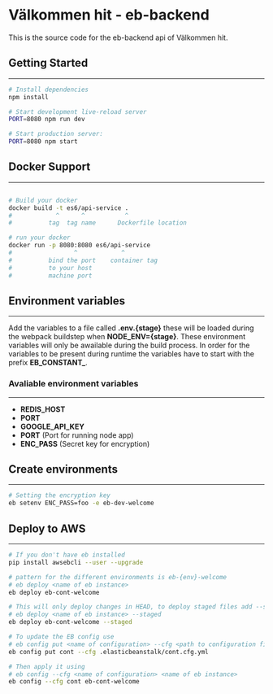 # Välkommen hit - eb-backend
This is the source code for the eb-backend api of Välkommen hit.

## Getting Started
---------------
```sh
# Install dependencies
npm install

# Start development live-reload server
PORT=8080 npm run dev

# Start production server:
PORT=8080 npm start
```
## Docker Support
------
```sh

# Build your docker
docker build -t es6/api-service .
#            ^      ^           ^
#          tag  tag name      Dockerfile location

# run your docker
docker run -p 8080:8080 es6/api-service
#                 ^            ^
#          bind the port    container tag
#          to your host
#          machine port   
```

## Environment variables
---------------------
Add the variables to a file called __.env.{stage}__ these will be loaded during the webpack buildstep when __NODE_ENV={stage}__. These environment variables will only be awailable during the build process. In order for the variables to be present during runtime the variables have to start with the prefix **EB\___CONSTANT\___**.

### Avaliable environment variables
-------------------------------
-  __REDIS_HOST__
-  __PORT__
-  __GOOGLE_API_KEY__
-  __PORT__ (Port for running node app)
-  __ENC_PASS__ (Secret key for encryption)

## Create environments
-------------------
```sh
# Setting the encryption key
eb setenv ENC_PASS=foo -e eb-dev-welcome
```

## Deploy to AWS
-------------
```sh
# If you don't have eb installed
pip install awsebcli --user --upgrade

# pattern for the different environments is eb-{env}-welcome
# eb deploy <name of eb instance>
eb deploy eb-cont-welcome

# This will only deploy changes in HEAD, to deploy staged files add --staged
# eb deploy <name of eb instance> --staged
eb deploy eb-cont-welcome --staged

# To update the EB config use
# eb config put <name of configuration> --cfg <path to configuration file>
eb config put cont --cfg .elasticbeanstalk/cont.cfg.yml

# Then apply it using
# eb config --cfg <name of configuration> <name of eb instance>
eb config --cfg cont eb-cont-welcome
```
